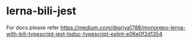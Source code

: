 # lerna-bili-jest

For docs please refer 
https://medium.com/@priya1788/monorepo-lerna-with-bili-typescript-jest-tsdoc-typescript-eslint-e06e0f2d1354
